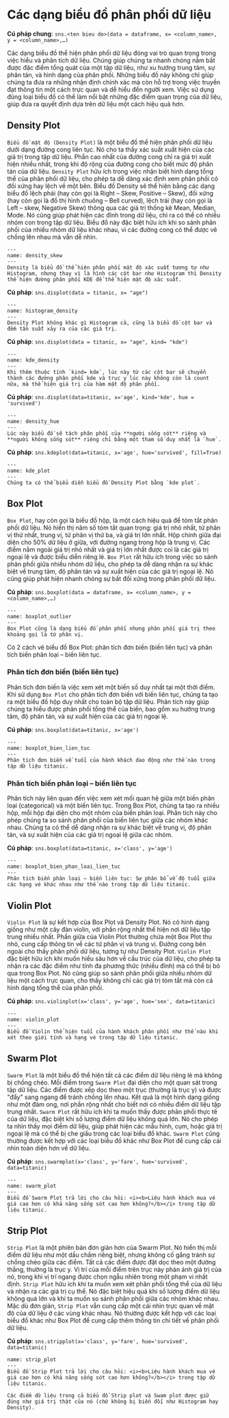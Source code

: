 # Các dạng biểu đồ phân phối dữ liệu
**Cú pháp chung**: `sns.<ten bieu do>(data = dataframe, x= <column_name>, y = <column_name>,…)`


Các dạng biểu đồ thể hiện phân phối dữ liệu đóng vai trò quan trọng trong việc hiểu và phân tích dữ liệu. Chúng giúp chúng ta nhanh chóng nắm bắt được đặc điểm tổng quát của một tập dữ liệu, như xu hướng trung tâm, sự phân tán, và hình dạng của phân phối. Những biểu đồ này không chỉ giúp chúng ta đưa ra những nhận định chính xác mà còn hỗ trợ trong việc truyền đạt thông tin một cách trực quan và dễ hiểu đến người xem. Việc sử dụng đúng loại biểu đồ có thể làm nổi bật những đặc điểm quan trọng của dữ liệu, giúp đưa ra quyết định dựa trên dữ liệu một cách hiệu quả hơn.

## Density Plot
`Biểu đồ mật độ (Density Plot)` là một biểu đồ thể hiện phân phối dữ liệu dưới dạng đường cong liên tục. Nó cho ta thấy xác suất xuất hiện của các giá trị trong tập dữ liệu. Phần cao nhất của đường cong chỉ ra giá trị xuất hiện nhiều nhất, trong khi độ rộng của đường cong cho biết mức độ phân tán của dữ liệu. `Density Plot` hữu ích trong việc nhận biết hình dạng tổng thể của phân phối dữ liệu, cho phép ta dễ dàng xác định xem phân phối có đối xứng hay lệch về một bên. Biểu đồ Density sẽ thể hiện bằng các dạng biểu đồ lệch phải (hay còn gọi là Right – Skew, Positive – Skew), đối xứng (hay còn gọi là đồ thị hình chuông – Bell curved), lệch trái (hay còn gọi là Left – skew, Negative Skew) thông qua các giá trị thống kê Mean, Median, Mode. Nó cũng giúp phát hiện các đỉnh trong dữ liệu, chỉ ra có thể có nhiều nhóm con trong tập dữ liệu. Biểu đồ này đặc biệt hữu ích khi so sánh phân phối của nhiều nhóm dữ liệu khác nhau, vì các đường cong có thể được vẽ chồng lên nhau mà vẫn dễ nhìn.

```{figure} /img/density_skew.png
---
name: density_skew
---
Density là biểu đồ thể hiện phân phối mật độ xác suất tương tự như Histogram, nhưng thay vì là hình các cột bar như Histogram thì Density thể hiện đường phân phối KDE để thể hiện mật độ xác suất.
```

**Cú pháp**: `sns.displot(data = titanic, x= "age")`

```{figure} /img/histogram_density.png
---
name: histogram_density
---
Density Plot không khác gì Histogram cả, cũng là biểu đồ cột bar và đếm tần suất xảy ra của các giá trị.
```

**Cú pháp**: `sns.displot(data = titanic, x= "age", kind= "kde")`
```{figure} /img/kde_density.png
---
name: kde_density
---
Khi thêm thuộc tính `kind= kde`, lúc này từ các cột bar sẽ chuyển thành các đường phân phối kde và trục y lúc này không còn là count nữa, mà thể hiện giá trị của hàm mật độ phân phối.
```

**Cú pháp**: `sns.displot(data=titanic, x='age', kind='kde', hue = 'survived')`
```{figure} ../img/density_hue.png
---
name: density_hue
---
Lúc này biểu đồ sẽ tách phân phối của **người sống sót** riêng và **người không sống sót** riêng chỉ bằng một tham số duy nhất là `hue`.
```

**Cú pháp**: `sns.kdeplot(data=titanic, x='age', hue='survived', fill=True)`
```{figure} ../img/kde_plot.png
---
name: kde_plot
---
Chúng ta có thể biểu diễn biểu đồ Density Plot bằng `kde plot`.
```

## Box Plot
`Box Plot`, hay còn gọi là biểu đồ hộp, là một cách hiệu quả để tóm tắt phân phối dữ liệu. Nó hiển thị năm số tóm tắt quan trọng: giá trị nhỏ nhất, tứ phân vị thứ nhất, trung vị, tứ phân vị thứ ba, và giá trị lớn nhất. Hộp chính giữa đại diện cho 50% dữ liệu ở giữa, với đường ngang trong hộp là trung vị. Các điểm nằm ngoài giá trị nhỏ nhất và giá trị lớn nhất được coi là các giá trị ngoại lệ và được biểu diễn riêng lẻ. `Box Plot` rất hữu ích trong việc so sánh phân phối giữa nhiều nhóm dữ liệu, cho phép ta dễ dàng nhận ra sự khác biệt về trung tâm, độ phân tán và sự xuất hiện của các giá trị ngoại lệ. Nó cũng giúp phát hiện nhanh chóng sự bất đối xứng trong phân phối dữ liệu.

**Cú pháp**: `sns.boxplot(data = dataframe, x= <column_name>, y = <column_name>,…)`
```{figure} ../img/boxplot_outliers_1.png
---
name: boxplot_outlier
---
Box Plot cũng là dạng biểu đồ phân phối nhưng phân phối giá trị theo khoảng gọi là tứ phân vị.
```

Có 2 cách vẽ biểu đồ Box Plot: phân tích đơn biến (biến liên tục) và phân tích biến phân loại – biến liên tục.

### Phân tích đơn biến (biến liên tục)
Phân tích đơn biến là việc xem xét một biến số duy nhất tại một thời điểm. Khi sử dụng `Box Plot` cho phân tích đơn biến với biến liên tục, chúng ta tạo ra một biểu đồ hộp duy nhất cho toàn bộ tập dữ liệu. Phân tích này giúp chúng ta hiểu được phân phối tổng thể của biến, bao gồm xu hướng trung tâm, độ phân tán, và sự xuất hiện của các giá trị ngoại lệ.

**Cú pháp**: `sns.boxplot(data=titanic, x='age')`
```{figure} ../img/boxplot_bien_lien_tuc.png
---
name: boxplot_bien_lien_tuc
---
Phân tích đơn biến về tuổi của hành khách dao động như thế nào trong tập dữ liệu titanic.
```

### Phân tích biến phân loại – biến liên tục
Phân tích này liên quan đến việc xem xét mối quan hệ giữa một biến phân loại (categorical) và một biến liên tục. Trong Box Plot, chúng ta tạo ra nhiều hộp, mỗi hộp đại diện cho một nhóm của biến phân loại. Phân tích này cho phép chúng ta so sánh phân phối của biến liên tục giữa các nhóm khác nhau. Chúng ta có thể dễ dàng nhận ra sự khác biệt về trung vị, độ phân tán, và sự xuất hiện của các giá trị ngoại lệ giữa các nhóm.

**Cú pháp**: `sns.boxplot(data=titanic, x='class', y='age')`
```{figure} ../img/boxplot_bien_phan_loai_lien_tuc.png
---
name: boxplot_bien_phan_loai_lien_tuc
---
Phân tích biến phân loại – biến liên tục: Sự phân bổ về độ tuổi giữa các hạng vé khác nhau như thế nào trong tập dữ liệu titanic.
```


## Violin Plot
`Violin Plot` là sự kết hợp của Box Plot và Density Plot. Nó có hình dạng giống như một cây đàn violin, với phần rộng nhất thể hiện nơi dữ liệu tập trung nhiều nhất. Phần giữa của Violin Plot thường chứa một Box Plot thu nhỏ, cung cấp thông tin về các tứ phân vị và trung vị. Đường cong bên ngoài cho thấy phân phối dữ liệu, tương tự như Density Plot. `Violin Plot` đặc biệt hữu ích khi muốn hiểu sâu hơn về cấu trúc của dữ liệu, cho phép ta nhận ra các đặc điểm như tính đa phương thức (nhiều đỉnh) mà có thể bị bỏ qua trong Box Plot. Nó cũng giúp so sánh phân phối giữa nhiều nhóm dữ liệu một cách trực quan, cho thấy không chỉ các giá trị tóm tắt mà còn cả hình dạng tổng thể của phân phối.

**Cú pháp**: `sns.violinplot(x='class', y='age', hue='sex', data=titanic)`
```{figure} ../img/violin_plot.png
---
name: violin_plot
---
Biểu đồ Violin thể hiện tuổi của hành khách phân phối như thế nào khi xét theo giới tính và hạng vé trong tập dữ liệu titanic.
```


## Swarm Plot
`Swarm Plot` là một biểu đồ thể hiện tất cả các điểm dữ liệu riêng lẻ mà không bị chồng chéo. Mỗi điểm trong `Swarm Plot` đại diện cho một quan sát trong tập dữ liệu. Các điểm được xếp dọc theo một trục (thường là trục y) và được "đẩy" sang ngang để tránh chồng lên nhau. Kết quả là một hình dạng giống như một đám ong, nơi phần rộng nhất cho biết nơi có nhiều điểm dữ liệu tập trung nhất. `Swarm Plot` rất hữu ích khi ta muốn thấy được phân phối thực tế của dữ liệu, đặc biệt khi số lượng điểm dữ liệu không quá lớn. Nó cho phép ta nhìn thấy mọi điểm dữ liệu, giúp phát hiện các mẫu hình, cụm, hoặc giá trị ngoại lệ mà có thể bị che giấu trong các loại biểu đồ khác. `Swarm Plot` cũng thường được kết hợp với các loại biểu đồ khác như Box Plot để cung cấp cái nhìn toàn diện hơn về dữ liệu.

**Cú pháp**: `sns.swarmplot(x='class', y='fare', hue='survived', data=titanic)`
```{figure} ../img/swarm_plot.png
---
name: swarm_plot
---
Biểu đồ Swarm Plot trả lời cho câu hỏi: <i><b>Liệu hành khách mua vé giá cao hơn có khả năng sống sót cao hơn không?</b></i> trong tập dữ liệu titanic.
```


## Strip Plot
`Strip Plot` là một phiên bản đơn giản hơn của Swarm Plot. Nó hiển thị mỗi điểm dữ liệu như một dấu chấm riêng biệt, nhưng không cố gắng tránh sự chồng chéo giữa các điểm. Tất cả các điểm được đặt dọc theo một đường thẳng, thường là trục y. Vị trí của mỗi điểm trên trục này phản ánh giá trị của nó, trong khi vị trí ngang được chọn ngẫu nhiên trong một phạm vi nhất định. `Strip Plot` hữu ích khi ta muốn xem xét phân phối tổng thể của dữ liệu và nhận ra các giá trị cụ thể. Nó đặc biệt hiệu quả khi số lượng điểm dữ liệu không quá lớn và khi ta muốn so sánh phân phối giữa các nhóm khác nhau. Mặc dù đơn giản, `Strip Plot` vẫn cung cấp một cái nhìn trực quan về mật độ của dữ liệu ở các vùng khác nhau. Nó thường được kết hợp với các loại biểu đồ khác như Box Plot để cung cấp thêm thông tin chi tiết về phân phối dữ liệu.

**Cú pháp**: `sns.stripplot(x='class', y='fare', hue='survived', data=titanic)`
```{figure} ../img/strip_plot.png
name: strip_plot
---
Biểu đồ Strip Plot trả lời cho câu hỏi: <i><b>Liệu hành khách mua vé giá cao hơn có khả năng sống sót cao hơn không?</b></i> trong tập dữ liệu titanic.
```

```{note}
Các điểm dữ liệu trong cả biểu đồ Strip plot và Swam plot được giữ đúng như giá trị thật của nó (chứ không bị biến đối như Histogram hay Density).
```
